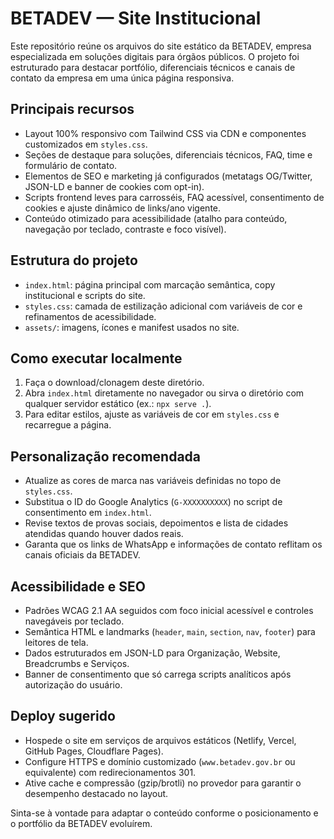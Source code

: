 # BETADEV — Site Institucional

Este repositório reúne os arquivos do site estático da BETADEV, empresa especializada em soluções digitais para órgãos públicos. O projeto foi estruturado para destacar portfólio, diferenciais técnicos e canais de contato da empresa em uma única página responsiva.

## Principais recursos
- Layout 100% responsivo com Tailwind CSS via CDN e componentes customizados em `styles.css`.
- Seções de destaque para soluções, diferenciais técnicos, FAQ, time e formulário de contato.
- Elementos de SEO e marketing já configurados (metatags OG/Twitter, JSON-LD e banner de cookies com opt-in).
- Scripts frontend leves para carrosséis, FAQ acessível, consentimento de cookies e ajuste dinâmico de links/ano vigente.
- Conteúdo otimizado para acessibilidade (atalho para conteúdo, navegação por teclado, contraste e foco visível).

## Estrutura do projeto
- `index.html`: página principal com marcação semântica, copy institucional e scripts do site.
- `styles.css`: camada de estilização adicional com variáveis de cor e refinamentos de acessibilidade.
- `assets/`: imagens, ícones e manifest usados no site.

## Como executar localmente
1. Faça o download/clonagem deste diretório.
2. Abra `index.html` diretamente no navegador ou sirva o diretório com qualquer servidor estático (ex.: `npx serve .`).
3. Para editar estilos, ajuste as variáveis de cor em `styles.css` e recarregue a página.

## Personalização recomendada
- Atualize as cores de marca nas variáveis definidas no topo de `styles.css`.
- Substitua o ID do Google Analytics (`G-XXXXXXXXXX`) no script de consentimento em `index.html`.
- Revise textos de provas sociais, depoimentos e lista de cidades atendidas quando houver dados reais.
- Garanta que os links de WhatsApp e informações de contato reflitam os canais oficiais da BETADEV.

## Acessibilidade e SEO
- Padrões WCAG 2.1 AA seguidos com foco inicial acessível e controles navegáveis por teclado.
- Semântica HTML e landmarks (`header`, `main`, `section`, `nav`, `footer`) para leitores de tela.
- Dados estruturados em JSON-LD para Organização, Website, Breadcrumbs e Serviços.
- Banner de consentimento que só carrega scripts analíticos após autorização do usuário.

## Deploy sugerido
- Hospede o site em serviços de arquivos estáticos (Netlify, Vercel, GitHub Pages, Cloudflare Pages).
- Configure HTTPS e domínio customizado (`www.betadev.gov.br` ou equivalente) com redirecionamentos 301.
- Ative cache e compressão (gzip/brotli) no provedor para garantir o desempenho destacado no layout.

Sinta-se à vontade para adaptar o conteúdo conforme o posicionamento e o portfólio da BETADEV evoluírem.
